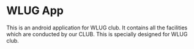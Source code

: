 # WLUG App
This is an android application for WLUG club.
It contains all the facilities which are conducted by our CLUB.
This is specially designed for WLUG club.
